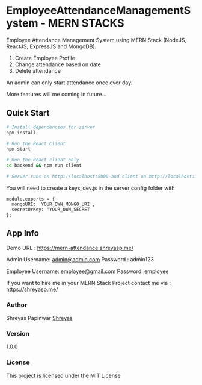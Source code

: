 # EmployeeAttendanceManagementSystem - MERN STACKS

Employee Attendance Management System using MERN Stack (NodeJS, ReactJS, ExpressJS and MongoDB).

1. Create Employee Profile
2. Change attendance based on date
3. Delete attendance

An admin can only start attendance once ever day.

More features will me coming in future...

## Quick Start

```bash
# Install dependencies for server
npm install

# Run the React Client
npm start

# Run the React client only
cd backend && npm run client

# Server runs on http://localhost:5000 and client on http://localhost:3000
```

You will need to create a keys_dev.js in the server config folder with

```
module.exports = {
  mongoURI: 'YOUR_OWN_MONGO_URI',
  secretOrKey: 'YOUR_OWN_SECRET'
};
```

## App Info

Demo URL : https://mern-attendance.shreyasp.me/

Admin Username: admin@admin.com
Password : admin123

Employee Username: employee@gmail.com
Password: employee

If you want to hire me in your MERN Stack Project contact me via : https://shreyasp.me/

### Author

Shreyas Papinwar
[Shreyas](https://shreyasp.me)

### Version

1.0.0

### License

This project is licensed under the MIT License